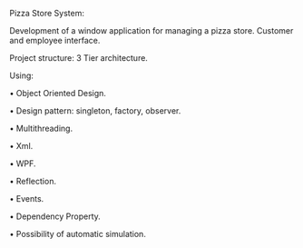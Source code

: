 Pizza Store System:


Development of a window application for managing a pizza store. Customer and employee interface. 


Project structure: 3 Tier architecture.

Using:


•	Object Oriented Design. 

•	Design pattern: singleton, factory, observer.

•	Multithreading.

•	Xml.

•	WPF.

•	Reflection.

•	Events.

•	Dependency Property.

•	Possibility of automatic simulation.



